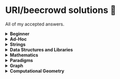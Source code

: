 # URI/beecrowd solutions :balloon:

All of my accepted answers.

<details>
  <summary><b>Beginner</b></summary>
  
  [[1001](solutions/1001.c)]
  [[1002](solutions/1002.c)]
  [[1003](solutions/1003.c)]
  [[1004](solutions/1004.c)]
  [[1005](solutions/1005.c)]
  [[1006](solutions/1006.c)]
  [[1007](solutions/1007.c)]
  [[1008](solutions/1008.c)]
  [[1009](solutions/1009.c)]
  [[1010](solutions/1010.c)]
  [[1011](solutions/1011.c)]
  [[1012](solutions/1012.c)]
  [[1013](solutions/1013.c)]
  [[1014](solutions/1014.c)]
  [[1015](solutions/1015.c)]
  [[1016](solutions/1016.c)]
  [[1017](solutions/1017.c)]
  [[1018](solutions/1018.c)]
  [[1019](solutions/1019.c)]
  [[1020](solutions/1020.c)]
  [[1021](solutions/1021.c)]
  [[1031](solutions/1031.c)]
  [[1035](solutions/1035.c)]
  [[1036](solutions/1036.c)]
  [[1037](solutions/1037.c)]
  [[1038](solutions/1038.c)]
  [[1040](solutions/1040.c)]
  [[1041](solutions/1041.c)]
  [[1042](solutions/1042.c)]
  [[1043](solutions/1043.c)]
  [[1044](solutions/1044.c)]
  [[1045](solutions/1045.c)]
  [[1046](solutions/1046.c)]
  [[1047](solutions/1047.c)]
  [[1048](solutions/1048.c)]
  [[1049](solutions/1049.c)]
  [[1050](solutions/1050.c)]
  [[1051](solutions/1051.c)]
  [[1052](solutions/1052.c)]
  [[1059](solutions/1059.c)]
  [[1060](solutions/1060.c)]
  [[1061](solutions/1061.c)]
  [[1064](solutions/1064.c)]
  [[1065](solutions/1065.c)]
  [[1066](solutions/1066.c)]
  [[1067](solutions/1067.c)]
  [[1070](solutions/1070.c)]
  [[1071](solutions/1071.c)]
  [[1072](solutions/1072.c)]
  [[1073](solutions/1073.c)]
  [[1074](solutions/1074.c)]
  [[1075](solutions/1075.c)]
  [[1078](solutions/1078.c)]
  [[1079](solutions/1079.c)]
  [[1080](solutions/1080.c)]
  [[1094](solutions/1094.c)]
  [[1095](solutions/1095.c)]
  [[1096](solutions/1096.c)]
  [[1097](solutions/1097.c)]
  [[1098](solutions/1098.c)]
  [[1099](solutions/1099.c)]
  [[1101](solutions/1101.c)]
  [[1113](solutions/1113.c)]
  [[1114](solutions/1114.c)]
  [[1115](solutions/1115.c)]
  [[1116](solutions/1116.c)]
  [[1117](solutions/1117.c)]
  [[1118](solutions/1118.c)]
  [[1131](solutions/1131.c)]
  [[1132](solutions/1132.c)]
  [[1133](solutions/1133.c)]
  [[1134](solutions/1134.c)]
  [[1142](solutions/1142.c)]
  [[1143](solutions/1143.c)]
  [[1144](solutions/1144.c)]
  [[1145](solutions/1145.c)]
  [[1146](solutions/1146.c)]
  [[1149](solutions/1149.c)]
  [[1150](solutions/1150.c)]
  [[1151](solutions/1151.c)]
  [[1153](solutions/1153.c)]
  [[1154](solutions/1154.c)]
  [[1155](solutions/1155.c)]
  [[1156](solutions/1156.c)]
  [[1157](solutions/1157.c)]
  [[1158](solutions/1158.c)]
  [[1159](solutions/1159.c)]
  [[1160](solutions/1160.c)]
  [[1164](solutions/1164.c)]
  [[1165](solutions/1165.c)]
  [[1172](solutions/1172.c)]
  [[1173](solutions/1173.c)]
  [[1174](solutions/1174.c)]
  [[1175](solutions/1175.c)]
  [[1176](solutions/1176.c)]
  [[1177](solutions/1177.c)]
  [[1178](solutions/1178.c)]
  [[1179](solutions/1179.c)]
  [[1180](solutions/1180.c)]
  [[1181](solutions/1181.c)]
  [[1182](solutions/1182.c)]
  [[1183](solutions/1183.c)]
  [[1184](solutions/1184.c)]
  [[1185](solutions/1185.c)]
  [[1186](solutions/1186.c)]
  [[1187](solutions/1187.c)]
  [[1188](solutions/1188.c)]
  [[1189](solutions/1189.c)]
  [[1190](solutions/1190.c)]
  [[1249](solutions/1249.c)]
  [[1408](solutions/1408.cpp)]
  [[1435](solutions/1435.c)]
  [[1478](solutions/1478.c)]
  [[1534](solutions/1534.c)]
  [[1541](solutions/1541.c)]
  [[1557](solutions/1557.c)]
  [[1564](solutions/1564.c)]
  [[1589](solutions/1589.c)]
  [[1759](solutions/1759.c)]
  [[1789](solutions/1789.c)]
  [[1827](solutions/1827.c)]
  [[1828](solutions/1828.c)]
  [[1837](solutions/1837.c)]
  [[1847](solutions/1847.c)]
  [[1848](solutions/1848.c)]
  [[1858](solutions/1858.c)]
  [[1864](solutions/1864.c)]
  [[1865](solutions/1865.c)]
  [[1866](solutions/1866.c)]
  [[1914](solutions/1914.c)]
  [[1924](solutions/1924.c)]
  [[1929](solutions/1929.c)]
  [[1930](solutions/1930.c)]
  [[1933](solutions/1933.c)]
  [[1957](solutions/1957.c)]
  [[1958](solutions/1958.c)]
  [[1959](solutions/1959.c)]
  [[1960](solutions/1960.c)]
  [[1961](solutions/1961.c)]
  [[1962](solutions/1962.c)]
  [[1963](solutions/1963.c)]
  [[1973](solutions/1973.c)]
  [[1983](solutions/1983.c)]
  [[1984](solutions/1984.c)]
  [[1985](solutions/1985.c)]
  [[2003](solutions/2003.c)]
  [[2006](solutions/2006.c)]
  [[2028](solutions/2028.c)]
  [[2029](solutions/2029.c)]
  [[2031](solutions/2031.c)]
  [[2057](solutions/2057.c)]
  [[2059](solutions/2059.c)]
  [[2060](solutions/2060.c)]
  [[2061](solutions/2061.c)]
  [[2126](solutions/2126.c)]
  [[2139](solutions/2139.c)]
  [[2140](solutions/2140.cpp)]
  [[2143](solutions/2143.c)]
  [[2146](solutions/2146.c)]
  [[2147](solutions/2147.c)]
  [[2152](solutions/2152.c)]
  [[2159](solutions/2159.c)]
  [[2160](solutions/2160.c)]
  [[2161](solutions/2161.cpp)]
  [[2163](solutions/2163.c)]
  [[2164](solutions/2164.c)]
  [[2165](solutions/2165.c)]
  [[2166](solutions/2166.cpp)]
  [[2167](solutions/2167.c)]
  [[2168](solutions/2168.c)]
  [[2172](solutions/2172.c)]
  [[2176](solutions/2176.c)]
  [[2203](solutions/2203.c)]
  [[2221](solutions/2221.c)]
  [[2234](solutions/2234.c)]
  [[2235](solutions/2235.c)]
  [[2310](solutions/2310.c)]
  [[2311](solutions/2311.c)]
  [[2313](solutions/2313.c)]
  [[2334](solutions/2334.c)]
  [[2344](solutions/2344.cpp)]
  [[2483](solutions/2483.c)]
  [[2486](solutions/2486.c)]
  [[2502](solutions/2502.cpp)]
  [[2510](solutions/2510.c)]
  [[2520](solutions/2520.cpp)]
  [[2523](solutions/2523.c)]
  [[2533](solutions/2533.c)]
  [[2534](solutions/2534.c)]
  [[2540](solutions/2540.c)]
  [[2542](solutions/2542.c)]
  [[2543](solutions/2543.c)]
  [[2544](solutions/2544.c)]
  [[2547](solutions/2547.c)]
  [[2551](solutions/2551.c)]
  [[2552](solutions/2552.cpp)]
  [[2554](solutions/2554.cpp)]
  [[2581](solutions/2581.cpp)]
  [[2582](solutions/2582.c)]
  [[2630](solutions/2630.cpp)]
  [[2670](solutions/2670.cpp)]
</details>

<details>
  <summary><b>Ad-Hoc</b></summary>

  [[1026](solutions/1026.c)]
  [[1030](solutions/1030.c)]
  [[1031](solutions/1031.cpp)]
  [[1032](solutions/1032.c)]
  [[1087](solutions/1087.c)]
  [[1089](solutions/1089.c)]
  [[1091](solutions/1091.c)]
  [[1103](solutions/1103.c)]
  [[1104](solutions/1104.c)]
  [[1105](solutions/1105.c)]
  [[1107](solutions/1107.c)]
  [[1121](solutions/1121.c)]
  [[1125](solutions/1125.c)]
  [[1129](solutions/1129.c)]
  [[1136](solutions/1136.c)]
  [[1140](solutions/1140.c)]
  [[1147](solutions/1147.c)]
  [[1171](solutions/1171.c)]
  [[1192](solutions/1192.c)]
  [[1196](solutions/1196.c)]
  [[1216](solutions/1216.c)]
  [[1245](solutions/1245.c)]
  [[1250](solutions/1250.c)]
  [[1329](solutions/1329.c)]
  [[1387](solutions/1387.c)]
  [[1397](solutions/1397.c)]
  [[1437](solutions/1437.c)]
  [[1467](solutions/1467.c)]
  [[1542](solutions/1542.c)]
  [[1546](solutions/1546.c)]
  [[1547](solutions/1547.c)]
  [[1553](solutions/1553.c)]
  [[2187](solutions/2187.c)]
  [[2189](solutions/2189.c)]
  [[2191](solutions/2191.c)]
  [[2227](solutions/2227.c)]
  [[2228](solutions/2228.c)]
  [[2230](solutions/2230.cpp)]
  [[2231](solutions/2231.c)]
  [[2247](solutions/2247.c)]
  [[2248](solutions/2248.c)]
  [[2250](solutions/2250.c)]
  [[2251](solutions/2251.c)]
  [[2288](solutions/2288.cpp)]
  [[2294](solutions/2294.cpp)]
  [[2301](solutions/2301.c)]
  [[2312](solutions/2312.cpp)]
  [[2317](solutions/2317.cpp)]
  [[2323](solutions/2323.c)]
  [[2331](solutions/2331.cpp)]
  [[2339](solutions/2339.cpp)]
  [[2341](solutions/2341.cpp)]
  [[2342](solutions/2342.cpp)]
  [[2367](solutions/2367.cpp)]
  [[2378](solutions/2378.cpp)]
  [[2381](solutions/2381.cpp)]
  [[2391](solutions/2391.cpp)]
  [[2392](solutions/2392.cpp)]
  [[2393](solutions/2393.cpp)]
  [[2394](solutions/2394.cpp)]
  [[2395](solutions/2395.cpp)]
  [[2396](solutions/2396.cpp)]
  [[2397](solutions/2397.cpp)]
  [[2398](solutions/2398.cpp)]
  [[2399](solutions/2399.cpp)]
  [[2400](solutions/2400.cpp)]
  [[2402](solutions/2402.cpp)]
  [[2405](solutions/2405.cpp)]
  [[2406](solutions/2406.cpp)]
  [[2408](solutions/2408.cpp)]
  [[2413](solutions/2413.cpp)]
  [[2414](solutions/2414.cpp)]
  [[2415](solutions/2415.cpp)]
  [[2416](solutions/2416.cpp)]
  [[2417](solutions/2417.cpp)]
  [[2418](solutions/2418.cpp)]
  [[2423](solutions/2423.cpp)]
  [[2424](solutions/2424.cpp)]
  [[2427](solutions/2427.cpp)]
  [[2463](solutions/2463.c)]
  [[2650](solutions/2650.cpp)]
  [[2679](solutions/2679.cpp)]
  [[2682](solutions/2682.cpp)]

</details>


<details>
  <summary><b>Strings</b></summary>
  
  [[1024](solutions/1024.c)]
  [[1120](solutions/1120.c)]
  [[1168](solutions/1168.c)]
  [[1234](solutions/1234.cpp)]
  [[1235](solutions/1235.c)]
  [[1238](solutions/1238.c)]
  [[1239](solutions/1239.c)]
  [[1241](solutions/1241.c)]
  [[1248](solutions/1248.c)]
  [[1253](solutions/1253.c)]
  [[1255](solutions/1255.c)]
  [[1846](solutions/1846.cpp)]
  
</details>


<details>
  <summary><b>Data Structures and Libraries</b></summary>
  
  [[1022](solutions/1022.c)]
  [[1023](solutions/1023.c)]
  [[1025](solutions/1025.c)]
  [[1068](solutions/1068.c)]
  [[1069](solutions/1069.cpp)]
  [[1088](solutions/1088.c)]
  [[1110](solutions/1110.c)]
  [[1119](solutions/1119.cpp)]
  [[1162](solutions/1162.c)]
  [[1211](solutions/1211.cpp)]
  [[1242](solutions/1242.c)]
  [[1244](solutions/1244.cpp)]
  [[1251](solutions/1251.c)]
  [[1252](solutions/1252.c)]
  [[1258](solutions/1258.c)]
  [[1301](solutions/1301.cpp)]
  [[1548](solutions/1548.c)]
  [[1804](solutions/1804.cpp)]
  [[2380](solutions/2380.cpp)]
  [[2531](solutions/2531.cpp)]
  [[2539](solutions/2539.cpp)]
  [[2633](solutions/2633.cpp)]
  [[2916](solutions/2916.cpp)]
  
</details>

<details>
  <summary><b>Mathematics</b></summary>
  
  [[1028](solutions/1028.c)]
  [[1093](solutions/1093.c)]
  [[1161](solutions/1161.c)]
  [[1163](solutions/1163.c)]
  [[1169](solutions/1169.c)]
  [[1170](solutions/1170.c)]
  [[1197](solutions/1197.c)]
  [[1198](solutions/1198.c)]
  [[1214](solutions/1214.c)]
  [[1221](solutions/1221.c)]
  [[1240](solutions/1240.c)]
  [[1247](solutions/1247.c)]
  [[1436](solutions/1436.c)]
  [[1554](solutions/1554.c)]
  [[1555](solutions/1555.c)]
  [[1582](solutions/1582.c)]
  [[1585](solutions/1585.c)]
  [[1620](solutions/1620.c)]
  [[1805](solutions/1805.c)]
  [[1921](solutions/1921.c)]
  [[2180](solutions/2180.c)]
  [[2222](solutions/2222.c)]
  [[2497](solutions/2497.c)]
  [[2516](solutions/2516.c)]
  [[2667](solutions/2667.cpp)]
  [[2674](solutions/2674.cpp)]
  
</details>

<details>
  <summary><b>Paradigms</b></summary>
  
  [[1029](solutions/1029.c)]
  [[1166](solutions/1166.cpp)]
  
</details>

<details>
  <summary><b>Graph</b></summary>
  
  [[1100](solutions/1100.cpp)]
  [[1148](solutions/1148.cpp)]
  [[1152](solutions/1152.cpp)]
  [[1195](solutions/1195.c)]
  [[1200](solutions/1200.c)]
  [[1201](solutions/1201.cpp)]
  [[1402](solutions/1402.cpp)]
  [[1552](solutions/1552.cpp)]
  [[1774](solutions/1774.cpp)]
  [[1835](solutions/1835.cpp)]
  [[1907](solutions/1907.cpp)]
  [[1923](solutions/1923.cpp)]
  [[1925](solutions/1925.cpp)]
  [[2246](solutions/2246.cpp)]
  [[2300](solutions/2300.cpp)]
  [[2359](solutions/2359.cpp)]
  [[2372](solutions/2372.cpp)]
  [[2404](solutions/2404.cpp)]
  [[2412](solutions/2412.cpp)]
  [[2419](solutions/2419.cpp)]
  [[2440](solutions/2440.cpp)]
  
</details>

<details>
  <summary><b>Computational Geometry</b></summary>
  
  [[1039](solutions/1039.c)]
  [[1124](solutions/1124.c)]
  [[1549](solutions/1549.cpp)]
  [[1875](solutions/1875.c)]
  [[2158](solutions/2158.c)]
  [[2518](solutions/2518.c)]
  
</details>



